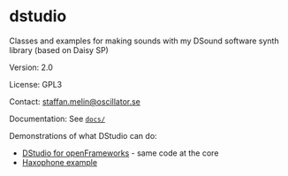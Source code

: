 # dstudio

Classes and examples for making sounds with my DSound software synth library (based on Daisy SP)

Version: 2.0

License: GPL3

Contact: staffan.melin@oscillator.se

Documentation: See [`docs/`](./docs/dstudio-doc.md)

Demonstrations of what DStudio can do:

- [DStudio for openFrameworks](https://youtu.be/65uiYlsG29Q?feature=shared) - same code at the core
- [Haxophone example](./docs/assets/demo_haxophone_12.ogg)